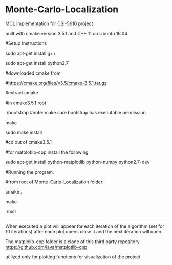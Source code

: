 # Monte-Carlo-Localization
MCL implementation for CSI-5610 project

built with cmake version 3.5.1 and C++ 11
on Ubuntu 16.04

#Setup Instructions

sudo apt-get install g++

sudo apt-get install python2.7

#downloaded cmake from 

#https://cmake.org/files/v3.5/cmake-3.5.1.tar.gz

#extract cmake
 
#in cmake3.5.1 root

./bootstrap #note: make sure bootstrap has executable permission 

make

sudo make install

#cd out of cmake3.5.1

#for matplotlib-cpp install the following:

sudo apt-get install python-matplotlib python-numpy python2.7-dev

#Running the program:

#from root of Monte-Carlo-Localization folder: 

cmake .

make

./mcl

- - - - - - - - - - - - - - - - - - - - - - -
When executed a plot will appear for each iteration of the algorithm (set for 10 iterations)
after each plot opens close it and the next iteration will open.


The matplolib-cpp folder is a clone of this third party repository
https://github.com/lava/matplotlib-cpp

utilized only for plotting functions for visualization of the project

